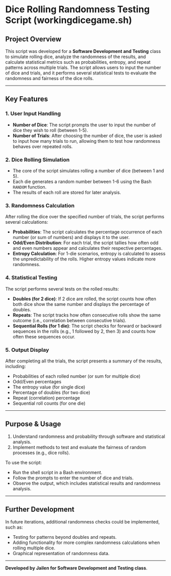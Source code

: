 # Dice Rolling Randomness Testing Script (workingdicegame.sh)
## Project Overview

This script was developed for a **Software Development and Testing** class to simulate rolling dice, analyze the randomness of the results, and calculate statistical metrics such as probabilities, entropy, and repeat patterns across multiple trials. 
The script allows users to input the number of dice and trials, and it performs several statistical tests to evaluate the randomness and fairness of the dice rolls.

---

## Key Features

### 1. **User Input Handling**
- **Number of Dice**: The script prompts the user to input the number of dice they wish to roll (between 1-5).
- **Number of Trials**: After choosing the number of dice, the user is asked to input how many trials to run, allowing them to test how randomness behaves over repeated rolls.

### 2. **Dice Rolling Simulation**
- The core of the script simulates rolling a number of dice (between 1 and 5). 
- Each die generates a random number between 1-6 using the Bash `RANDOM` function.
- The results of each roll are stored for later analysis.

### 3. **Randomness Calculation**
After rolling the dice over the specified number of trials, the script performs several calculations:
- **Probabilities**: The script calculates the percentage occurrence of each number (or sum of numbers) and displays it to the user.
- **Odd/Even Distribution**: For each trial, the script tallies how often odd and even numbers appear and calculates their respective percentages.
- **Entropy Calculation**: For 1-die scenarios, entropy is calculated to assess the unpredictability of the rolls. Higher entropy values indicate more randomness.
  
### 4. **Statistical Testing**
The script performs several tests on the rolled results:
- **Doubles (for 2 dice)**: If 2 dice are rolled, the script counts how often both dice show the same number and displays the percentage of doubles.
- **Repeats**: The script tracks how often consecutive rolls show the same outcome (i.e., correlation between consecutive trials).
- **Sequential Rolls (for 1 die)**: The script checks for forward or backward sequences in the rolls (e.g., 1 followed by 2, then 3) and counts how often these sequences occur.

### 5. **Output Display**
After completing all the trials, the script presents a summary of the results, including:
- Probabilities of each rolled number (or sum for multiple dice)
- Odd/Even percentages
- The entropy value (for single dice)
- Percentage of doubles (for two dice)
- Repeat (correlation) percentage
- Sequential roll counts (for one die)

---

## Purpose & Usage
1. Understand randomness and probability through software and statistical analysis.
3. Implement methods to test and evaluate the fairness of random processes (e.g., dice rolls).

To use the script:
- Run the shell script in a Bash environment.
- Follow the prompts to enter the number of dice and trials.
- Observe the output, which includes statistical results and randomness analysis.

---

## Further Development
In future iterations, additional randomness checks could be implemented, such as:
- Testing for patterns beyond doubles and repeats.
- Adding functionality for more complex randomness calculations when rolling multiple dice.
- Graphical representation of randomness data.

---

**Developed by Jailen for Software Development and Testing class**.

